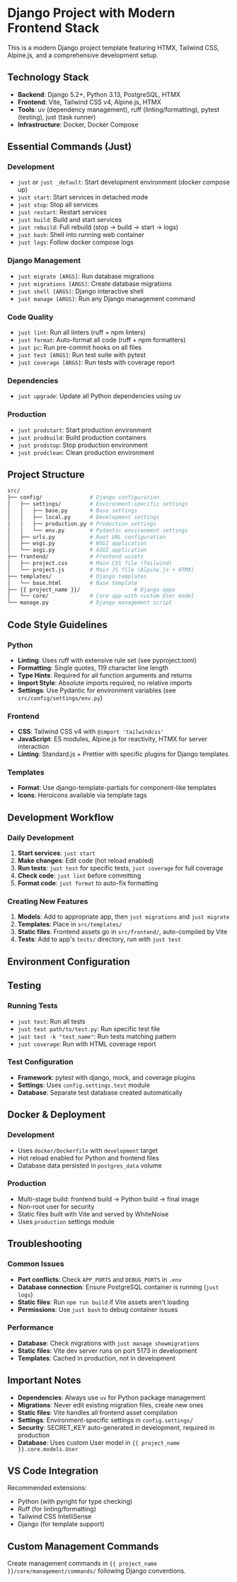 # Django Project with Modern Frontend Stack

This is a modern Django project template featuring HTMX, Tailwind CSS, Alpine.js, and a comprehensive development setup.

## Technology Stack

- **Backend**: Django 5.2+, Python 3.13, PostgreSQL, HTMX
- **Frontend**: Vite, Tailwind CSS v4, Alpine.js, HTMX
- **Tools**: uv (dependency management), ruff (linting/formatting), pytest (testing), just (task runner)
- **Infrastructure**: Docker, Docker Compose

## Essential Commands (Just)

### Development

- `just` or `just _default`: Start development environment (docker compose up)
- `just start`: Start services in detached mode
- `just stop`: Stop all services
- `just restart`: Restart services
- `just build`: Build and start services
- `just rebuild`: Full rebuild (stop → build → start → logs)
- `just bash`: Shell into running web container
- `just logs`: Follow docker compose logs

### Django Management

- `just migrate [ARGS]`: Run database migrations
- `just migrations [ARGS]`: Create database migrations
- `just shell [ARGS]`: Django interactive shell
- `just manage [ARGS]`: Run any Django management command

### Code Quality

- `just lint`: Run all linters (ruff + npm linters)
- `just format`: Auto-format all code (ruff + npm formatters)
- `just pc`: Run pre-commit hooks on all files
- `just test [ARGS]`: Run test suite with pytest
- `just coverage [ARGS]`: Run tests with coverage report

### Dependencies

- `just upgrade`: Update all Python dependencies using uv

### Production

- `just prodstart`: Start production environment
- `just prodbuild`: Build production containers
- `just prodstop`: Stop production environment
- `just prodclean`: Clean production environment

## Project Structure

```bash
src/
├── config/               # Django configuration
│   ├── settings/         # Environment-specific settings
│   │   ├── base.py       # Base settings
│   │   ├── local.py      # Development settings
│   │   ├── production.py # Production settings
│   │   └── env.py        # Pydantic environment settings
│   ├── urls.py           # Root URL configuration
│   ├── wsgi.py           # WSGI application
│   └── asgi.py           # ASGI application
├── frontend/             # Frontend assets
│   ├── project.css       # Main CSS file (Tailwind)
│   └── project.js        # Main JS file (Alpine.js + HTMX)
├── templates/            # Django templates
│   └── base.html         # Base template
├── {{ project_name }}/                 # Django apps
│   └── core/             # Core app with custom User model
└── manage.py             # Django management script
```

## Code Style Guidelines

### Python

- **Linting**: Uses ruff with extensive rule set (see pyproject.toml)
- **Formatting**: Single quotes, 119 character line length
- **Type Hints**: Required for all function arguments and returns
- **Import Style**: Absolute imports required, no relative imports
- **Settings**: Use Pydantic for environment variables (see `src/config/settings/env.py`)

### Frontend

- **CSS**: Tailwind CSS v4 with `@import 'tailwindcss'`
- **JavaScript**: ES modules, Alpine.js for reactivity, HTMX for server interaction
- **Linting**: Standard.js + Prettier with specific plugins for Django templates

### Templates

- **Format**: Use django-template-partials for component-like templates
- **Icons**: Heroicons available via template tags

## Development Workflow

### Daily Development

1. **Start services**: `just start`
2. **Make changes**: Edit code (hot reload enabled)
3. **Run tests**: `just test` for specific tests, `just coverage` for full coverage
4. **Check code**: `just lint` before committing
5. **Format code**: `just format` to auto-fix formatting

### Creating New Features

1. **Models**: Add to appropriate app, then `just migrations` and `just migrate`
2. **Templates**: Place in `src/templates/`
3. **Static files**: Frontend assets go in `src/frontend/`, auto-compiled by Vite
4. **Tests**: Add to app's `tests/` directory, run with `just test`

## Environment Configuration

## Testing

### Running Tests

- `just test`: Run all tests
- `just test path/to/test.py`: Run specific test file
- `just test -k "test_name"`: Run tests matching pattern
- `just coverage`: Run with HTML coverage report

### Test Configuration

- **Framework**: pytest with django, mock, and coverage plugins
- **Settings**: Uses `config.settings.test` module
- **Database**: Separate test database created automatically

## Docker & Deployment

### Development

- Uses `docker/Dockerfile` with `development` target
- Hot reload enabled for Python and frontend files
- Database data persisted in `postgres_data` volume

### Production

- Multi-stage build: frontend build → Python build → final image
- Non-root user for security
- Static files built with Vite and served by WhiteNoise
- Uses `production` settings module

## Troubleshooting

### Common Issues

- **Port conflicts**: Check `APP_PORTS` and `DEBUG_PORTS` in `.env`
- **Database connection**: Ensure PostgreSQL container is running (`just logs`)
- **Static files**: Run `npm run build` if Vite assets aren't loading
- **Permissions**: Use `just bash` to debug container issues

### Performance

- **Database**: Check migrations with `just manage showmigrations`
- **Static files**: Vite dev server runs on port 5173 in development
- **Templates**: Cached in production, not in development

## Important Notes

- **Dependencies**: Always use `uv` for Python package management
- **Migrations**: Never edit existing migration files, create new ones
- **Static files**: Vite handles all frontend asset compilation
- **Settings**: Environment-specific settings in `config.settings/`
- **Security**: SECRET_KEY auto-generated in development, required in production
- **Database**: Uses custom User model in `{{ project_name }}.core.models.User`

## VS Code Integration

Recommended extensions:

- Python (with pyright for type checking)
- Ruff (for linting/formatting)
- Tailwind CSS IntelliSense
- Django (for template support)

## Custom Management Commands

Create management commands in `{{ project_name }}/core/management/commands/` following Django conventions.
